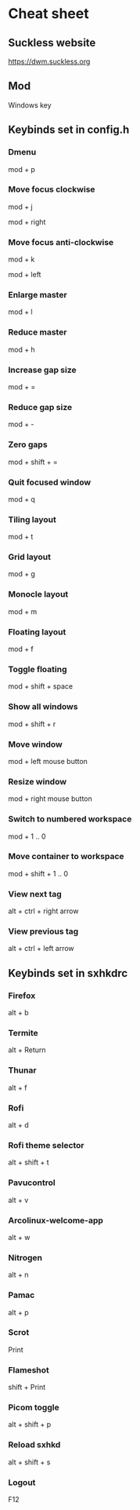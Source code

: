 # Cheat sheet

## Suckless website

https://dwm.suckless.org

## Mod

Windows key

## Keybinds set in config.h

### Dmenu

mod + p

### Move focus clockwise

mod + j

mod + right

### Move focus anti-clockwise

mod + k

mod + left

### Enlarge master

mod + l

### Reduce master

mod + h

### Increase gap size

mod + =

### Reduce gap size

mod + -

### Zero gaps

mod + shift + =

### Quit focused window

mod + q

### Tiling layout

mod + t

### Grid layout

mod + g

### Monocle layout

mod + m

### Floating layout

mod + f

### Toggle floating

mod + shift + space

### Show all windows

mod + shift + r

### Move window

mod + left mouse button

### Resize window

mod + right mouse button

### Switch to numbered workspace

mod + 1 .. 0

### Move container to workspace

mod + shift + 1 .. 0

### View next tag

alt + ctrl + right arrow

### View previous tag

alt + ctrl + left arrow

## Keybinds set in sxhkdrc 

### Firefox

alt + b

### Termite

alt + Return

### Thunar

alt + f

### Rofi

alt + d

### Rofi theme selector

alt + shift + t

### Pavucontrol

alt + v

### Arcolinux-welcome-app

alt + w

### Nitrogen

alt + n

### Pamac

alt + p

### Scrot

Print

### Flameshot

shift + Print

### Picom toggle

alt + shift + p

### Reload sxhkd

alt + shift + s

### Logout

F12
